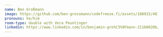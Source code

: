 ```yaml
---
name: Ben Großmann
image: https://github.com/ben-grossmann/codefreeze.fi/assets/188915/48186f8d-1678-448f-9716-032f9da8fb37
pronouns: he/him
room-type: double with Vera Peuntinger
linkedin: https://www.linkedin.com/in/benjamin-gro%C3%9Fmann-211b0020b/
---
```


